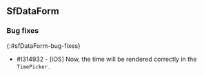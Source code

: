## SfDataForm

### Bug fixes
{:#sfDataForm-bug-fixes}

* \#I314932 - [iOS] Now, the time will be rendered correctly in the `TimePicker.`
